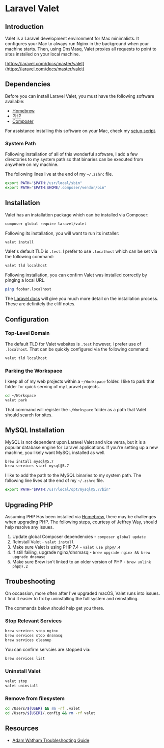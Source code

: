 # Laravel Valet

## Introduction

Valet is a Laravel development environment for Mac minimalists. It configures your Mac to always run Nginx in the background when your machine starts. Then, using DnsMasq, Valet proxies all requests to point to sites installed on your local machine.

[https://laravel.com/docs/master/valet](https://laravel.com/docs/master/valet)

## Dependencies

Before you can install Laravel Valet, you must have the following software available:

* [Homebrew](https://brew.sh/)
* [PHP](https://www.php.net/)
* [Composer](https://getcomposer.org/)

For assistance installing this software on your Mac, check my [setup script](https://github.com/dascentral/dotfiles/blob/master/setup.sh).

### System Path

Following installation of all of this wonderful software, I add a few directories to my system path so that binaries can be executed from anywhere on my machine.

The following lines live at the end of my `~/.zshrc` file.

```bash
export PATH="$PATH:/usr/local/sbin"
export PATH="$PATH:$HOME/.composer/vendor/bin"
```

## Installation

Valet has an installation package which can be installed via Composer:

```bash
composer global require laravel/valet
```

Following its installation, you will want to run its installer:

```bash
valet install
```

Valet's default TLD is `.test`. I prefer to use `.localhost` which can be set via the following command:

```bash
valet tld localhost
```

Following installation, you can confirm Valet was installed correctly by pinging a local URL.

```bash
ping foobar.localhost
```

The [Laravel docs](https://laravel.com/docs/master/valet#installation) will give you much more detail on the installation process. These are definitely the cliff notes.

## Configuration

### Top-Level Domain

The default TLD for Valet websites is `.test` however, I prefer use of `.localhost`. That can be quickly configured via the following command:

```bash
valet tld localhost
```

### Parking the Workspace

I keep all of my web projects within a `~/Workspace` folder. I like to park that folder for quick serving of my Laravel projects.

```bash
cd ~/Workspace
valet park
```

That command will register the `~/Workspace` folder as a path that Valet should search for sites.

## MySQL Installation

MySQL is not dependent upon Laravel Valet and vice versa, but it is a popular database engine for Laravel applications. If you're setting up a new machine, you likely want MySQL installed as well.

```bash
brew install mysql@5.7
brew services start mysql@5.7
```

I like to add the path to the MySQL binaries to my system path. The following line lives at the end of my `~/.zshrc` file.

```bash
export PATH="$PATH:/usr/local/opt/mysql@5.7/bin"
```

## Upgrading PHP

Assuming PHP Has been installed via [Homebrew](https://brew.sh/), there may be challenges when upgrading PHP. The following steps, courtesy of [Jeffrey Way](https://twitter.com/jeffrey_way), should help resolve any issues.

1. Update global Composer dependencies - `composer global update`
2. Reinstall Valet - `valet install`
3. Make sure Valet is using PHP 7.4 - `valet use php@7.4`
4. If still failing, upgrade nginx/dnsmasq - `brew upgrade nginx && brew upgrade dnsmasq`
5. Make sure Brew isn't linked to an older version of PHP - `brew unlink php@7.2`

## Troubeshooting

On occassion, more often after I've upgraded macOS, Valet runs into issues. I find it easier to fix by uninstalling the full system and reinstalling.

The commands below should help get you there.

### Stop Relevant Services

```bash
brew services stop nginx
brew services stop dnsmasq
brew services cleanup
```

You can confirm servcies are stopped via:

```bash
brew services list
```

### Uninstall Valet

```bash
valet stop
valet uninstall
```

### Remove from filesystem

```bash
cd /Users/${USER} && rm -rf .valet
cd /Users/${USER}/.config && rm -rf valet
```

## Resources

* [Adam Watham Troubleshooting Guide](https://gist.github.com/adamwathan/6ea40e90a804ea2b3f9f24146d86ad7f)

